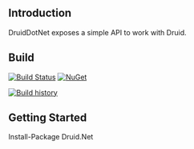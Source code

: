 ## Introduction 
DruidDotNet exposes a simple API to work with Druid.

## Build
[![Build Status](https://ci.appveyor.com/api/projects/status/k28ufn8sgc01j1cf?svg=true)](https://ci.appveyor.com/project/deaquino/druid-net)
[![NuGet](https://img.shields.io/nuget/v/Druid.Net.svg?maxAge=2592000)](https://www.nuget.org/packages/Druid.Net/)

[![Build history](https://buildstats.info/appveyor/chart/deaquino/druid-net)](https://ci.appveyor.com/project/deaquino/beatpulse/druid-net)

## Getting Started
Install-Package Druid.Net

